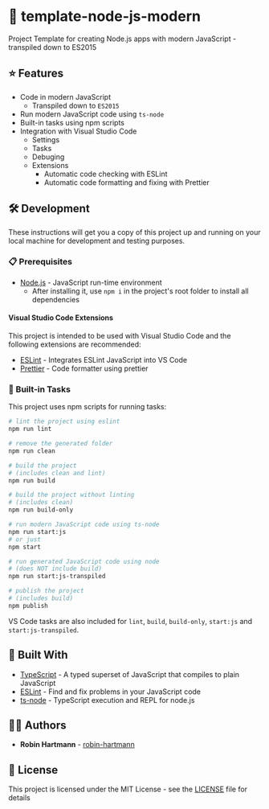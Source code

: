 # 📄 template-node-js-modern

Project Template for creating Node.js apps with modern JavaScript - transpiled down to ES2015

## ⭐ Features

- Code in modern JavaScript
  - Transpiled down to `ES2015`
- Run modern JavaScript code using `ts-node`
- Built-in tasks using npm scripts
- Integration with Visual Studio Code
  - Settings
  - Tasks
  - Debuging
  - Extensions
    - Automatic code checking with ESLint
    - Automatic code formatting and fixing with Prettier

## 🛠️ Development

These instructions will get you a copy of this project up and running on your local machine for development and testing purposes.

### 📋 Prerequisites

- [Node.js](https://nodejs.org) - JavaScript run-time environment
  - After installing it, use `npm i` in the project's root folder to install all dependencies

#### Visual Studio Code Extensions

This project is intended to be used with Visual Studio Code and the following extensions are recommended:

- [ESLint](https://marketplace.visualstudio.com/items?itemName=dbaeumer.vscode-eslint) - Integrates ESLint JavaScript into VS Code
- [Prettier](https://marketplace.visualstudio.com/items?itemName=esbenp.prettier-vscode) - Code formatter using prettier

### 🚀 Built-in Tasks

This project uses npm scripts for running tasks:

```bash
# lint the project using eslint
npm run lint

# remove the generated folder
npm run clean

# build the project
# (includes clean and lint)
npm run build

# build the project without linting
# (includes clean)
npm run build-only

# run modern JavaScript code using ts-node
npm run start:js
# or just
npm start

# run generated JavaScript code using node
# (does NOT include build)
npm run start:js-transpiled

# publish the project
# (includes build)
npm publish
```

VS Code tasks are also included for `lint`, `build`, `build-only`, `start:js` and `start:js-transpiled`.

## 🔧 Built With

- [TypeScript](https://www.typescriptlang.org/) - A typed superset of JavaScript that compiles to plain JavaScript
- [ESLint](https://eslint.org/) - Find and fix problems in your JavaScript code
- [ts-node](https://github.com/TypeStrong/ts-node) - TypeScript execution and REPL for node.js

## 👨‍💻 Authors

- **Robin Hartmann** - [robin-hartmann](https://github.com/robin-hartmann)

## 📃 License

This project is licensed under the MIT License - see the [LICENSE](LICENSE) file for details
